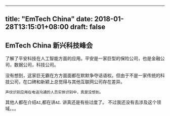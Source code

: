 
---
title: "EmTech China"
date: 2018-01-28T13:15:01+08:00
draft: false
---


## EmTech China 新兴科技峰会

了解了平安科技在人工智能方面的应用。平安是一家巨型的保险公司，也是金融公司，数据公司，科技公司。

没有想到，这家巨无霸在方方面面都在默默争夺话语权。但由于不是一家传统的科技公司，在口碑和新颖上总觉得与其他互联网公司存在差异。

	声纹识别应用在电话沟通的人员实体识别中，真是没想到。


其他人都在介绍`AI`,都在讲`AI`. 讲真还是有些过度了。 不过我还没有去涉及这个领域。。。
